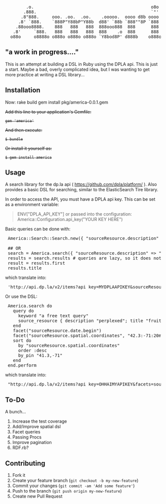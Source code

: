 <pre>
        .o.                                             o8o                      
       .888.                                            `"'                      
      .8"888.     ooo. .oo.  .oo.    .ooooo.  oooo d8b oooo   .ooooo.   .oooo.   
     .8' `888.    `888P"Y88bP"Y88b  d88' `88b `888""8P `888  d88' `"Y8 `P  )88b  
    .88ooo8888.    888   888   888  888ooo888  888      888  888        .oP"888  
   .8'     `888.   888   888   888  888    .o  888      888  888   .o8 d8(  888  
  o88o     o8888o o888o o888o o888o `Y8bod8P' d888b    o888o `Y8bod8P' `Y888""8o 
</pre>

"a work in progress...."
----------------------

This is an attempt at building a DSL in Ruby using the DPLA api. 
This is just a start. 
Maybe a bad, overly complicated idea, but I was wanting to get more practice at writing a DSL library...


## Installation
Now:
rake build
gem install pkg/america-0.0.1.gem

<del> 
  Add this line to your application's Gemfile:

    gem 'america'

And then execute:

    $ bundle

Or install it yourself as:

    $ gem install america
</del>

## Usage

A search library for the dp.la api ( https://github.com/dpla/platform/ ). Also provides a basic DSL for searching, similar to the ElasticSearch Tire library. 

In order to access the API, you must have a DPLA api key. 
This can be set as a environment variable:
> ENV["DPLA_API_KEY"] 
or passed into the configuration: 
> America::Configuration.api_key("YOUR KEY HERE")

Basic queries can be done with: 

<pre>
 America::Search::Search.new({ "sourceResource.description" => "perplexed" } ).perform

 ## OR 
 search = America.search({ "sourceResource.description" => "perplexed" } )
 results = search.results # queries are lazy, so it does not execute until you ask...
 result = results.first
 results.title
</pre>

which translate into: 

<pre>
 'http://api.dp.la/v2/items?api_key=MYDPLAAPIKEY&sourceResource.description=perplexed'
</pre>
Or use the DSL: 
<pre>
 America.search do
   query do
     keyword "a free text query"
     source_resource { description "perplexed"; title "fruit"; date { before("1963-11-30"); after("1963-11-01")  }; spatial { state("Oklahoma")}; }
   end
   facet("sourceResource.date.begin")
   facet("sourceResource.spatial.coordinates", "42.3:-71:20mi")
   sort do 
     by "sourceResource.spatial.coordinates"
     order :desc
     by_pin "41.3,-71"
   end
 end.perform
</pre>

which translate into:
<pre>
 "http://api.dp.la/v2/items?api_key=OHHAIMYAPIKEY&facets=sourceResource.date.begin&facets=sourceResource.spatial.coordinates%3A42.3%3A-71%3A20mi&q=a+free+text+query&sort_by=sourceResource.spatial.coordinates&sort_by_pin=41.3,-71&sort_order=desc&sourceResource.date.after=1963-11-01&sourceResource.date.before=1963-11-30&sourceResource.description=perplexed&sourceResource.spatial.state=Oklahoma&sourceResource.title=fruit" 
</pre>

## To-Do

A bunch...

1. Increase the test coverage
2. Add/Improve spatial dsl
3. Facet queries
4. Passing Procs
5. Improve pagination
6. RDF.rb?



## Contributing

1. Fork it
2. Create your feature branch (`git checkout -b my-new-feature`)
3. Commit your changes (`git commit -am 'Add some feature'`)
4. Push to the branch (`git push origin my-new-feature`)
5. Create new Pull Request
